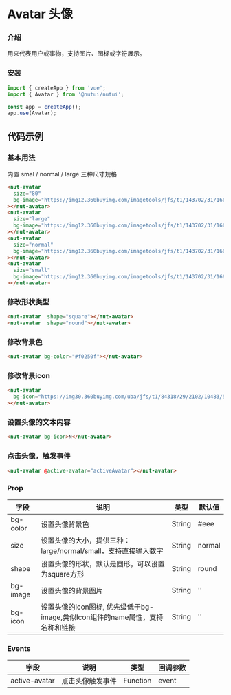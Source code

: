 # Avatar 头像

### 介绍

用来代表用户或事物，支持图片、图标或字符展示。

### 安装

``` javascript
import { createApp } from 'vue';
import { Avatar } from '@nutui/nutui';

const app = createApp();
app.use(Avatar);

```

## 代码示例

### 基本用法

内置 smal / normal / large 三种尺寸规格

``` html
<nut-avatar
  size="80"
  bg-image="https://img12.360buyimg.com/imagetools/jfs/t1/143702/31/16654/116794/5fc6f541Edebf8a57/4138097748889987.png"
></nut-avatar>
<nut-avatar
  size="large"
  bg-image="https://img12.360buyimg.com/imagetools/jfs/t1/143702/31/16654/116794/5fc6f541Edebf8a57/4138097748889987.png"
></nut-avatar>
<nut-avatar
  size="normal"
  bg-image="https://img12.360buyimg.com/imagetools/jfs/t1/143702/31/16654/116794/5fc6f541Edebf8a57/4138097748889987.png"
></nut-avatar>
<nut-avatar
  size="small"
  bg-image="https://img12.360buyimg.com/imagetools/jfs/t1/143702/31/16654/116794/5fc6f541Edebf8a57/4138097748889987.png"
></nut-avatar>  
```

### 修改形状类型

``` html
<nut-avatar  shape="square"></nut-avatar>
<nut-avatar  shape="round"></nut-avatar>
```

### 修改背景色

``` html
<nut-avatar bg-color="#f0250f"></nut-avatar>
```

### 修改背景icon

``` html
<nut-avatar
  bg-icon="https://img30.360buyimg.com/uba/jfs/t1/84318/29/2102/10483/5d0704c1Eb767fa74/fc456b03fdd6cbab.png"
></nut-avatar>
```

### 设置头像的文本内容

``` html
<nut-avatar bg-icon>N</nut-avatar>
```


### 点击头像，触发事件

``` html
<nut-avatar @active-avatar="activeAvatar"></nut-avatar>
```

### Prop

| 字段     | 说明                                                                          | 类型   | 默认值 |
|----------|-------------------------------------------------------------------------------|--------|--------|
| bg-color | 设置头像背景色                                                                | String | #eee   |
| size     | 设置头像的大小，提供三种：large/normal/small，支持直接输入数字                | String | normal |
| shape    | 设置头像的形状，默认是圆形，可以设置为square方形                              | String | round  |
| bg-image | 设置头像的背景图片                                                            | String | ''     |
| bg-icon  | 设置头像的icon图标, 优先级低于bg-image,类似Icon组件的name属性，支持名称和链接 | String | ''     |

### Events

| 字段          | 说明             | 类型     | 回调参数 |
|---------------|------------------|----------|----------|
| active-avatar | 点击头像触发事件 | Function | event    |
